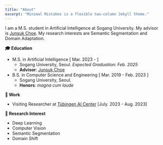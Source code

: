 ```yaml
---
title: "About"
excerpt: "Minimal Mistakes is a flexible two-column Jekyll theme."
---
```


I am a M.S. student in Artificial Intelligence at Sogang University. My advisor is [Junsuk Choe](https://sites.google.com/site/junsukchoe/). My research interests are Semantic Segmentation and Domain Adaptation.


**🎓 Education**

  - M.S. in Artificial Intelligence [ Mar. 2023 -  ]
    - Sogang University, Seoul. *Expected Graduation: Feb. 2025*
    - **Advisor**: [Junsuk Choe](https://sites.google.com/site/junsukchoe/)
  - B.S. in Computer Science and Engineering [ Mar. 2019 - Feb. 2023 ]
    - Sogang University, Seoul.
    - **Honors**: *magna cum laude*

**📝 Work**
  - Visiting Researcher at [Tübingen AI Center](https://tuebingen.ai/) [July. 2023 - Aug. 2023]

**📗 Research Interest**

  - Deep Learning
  - Computer Vision
  - Semantic Segmentation
  - Domain Shift
